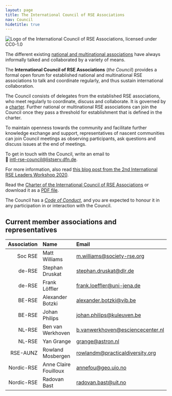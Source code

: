 ```yaml
---
layout: page
title: The International Council of RSE Associations
nav: Council
hidetitle: true
---
```


![Logo of the International Council of RSE Associations, licensed under CC0-1.0](./img/council-logo.png)

The different existing [national and multinational associations](./assoc.md) 
have always informally talked and collaborated by a variety of means.

The **International Council of RSE Associations** (*the Council*) provides a 
formal open forum for established national and multinational RSE associations 
to talk and coordinate regularly, and thus sustain international collaboration.

The Council consists of delegates from the established RSE associations, who
meet regularly to coordinate, discuss and collaborate. It is governed by a 
[charter](council/charter.html). Further national or multinational RSE 
associations can join the Council once they pass a threshold for establishment 
that is defined in the charter.

To maintain openness towards the community and facilitate further knowledge
exchange and support, representatives of nascent communities can join Council 
meetings as observing participants, ask questions and discuss issues at the 
end of meetings.

To get in touch with the Council, write an email to  
📧 [intl-rse-council@listserv.dfn.de](mailto:intl-rse-council@listserv.dfn.de).

For more information, also read 
[this blog post from the 2nd International RSE Leaders Workshop 2020](https://researchsoftware.org/2021/01/27/introducing-the-international-council-of-RSE-associations.html).

Read the [Charter of the International Council of RSE Associations](council/charter.html) or download it as a [PDF file](International-Council-of-RSE-Associations_Charter.pdf).

The Council has a [*Code of Conduct*](./council/code-of-conduct.md), and you are expected to honour it in any participation in or interaction with the Council.
  
## Current member associations and representatives

| Association | Name | Email |
| -----------: | :--------------| :--------------|
| Soc RSE | Matt Williams | m.williams@society-rse.org |
| de-RSE  | Stephan Druskat | stephan.druskat@dlr.de |
| de-RSE  | Frank Löffler | frank.loeffler@uni-jena.de |
| BE-RSE  | Alexander Botzki | alexander.botzki@vib.be |
| BE-RSE  | Johan Philips | johan.philips@kuleuven.be |
| NL-RSE  | Ben van Werkhoven | b.vanwerkhoven@esciencecenter.nl |
| NL-RSE  | Yan Grange | grange@astron.nl | 
| RSE-AUNZ    | Rowland Mosbergen | rowlandm@practicaldiversity.org |
| Nordic-RSE  | Anne Claire Fouilloux | annefou@geo.uio.no |
| Nordic-RSE  | Radovan Bast | radovan.bast@uit.no |
<!--
| US-RSE  | TBD | TBD |
| US-RSE  | Jeffrey Carver | carver@cs.ua.edu
| US-RSE  | Nicole Brewer | brewer36@purdue.edu |


## Observer associations

| Association | Name | Email |
| -----------: | :--------------| :--------------|
| RSE Asia | Saranjeet Kaur Bhogal | kaur.saranjeet3@gmail.com |
